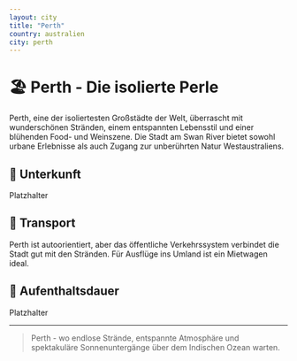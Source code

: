 ```yaml
---
layout: city
title: "Perth"
country: australien
city: perth
---
```


# 🏖️ Perth - Die isolierte Perle

Perth, eine der isoliertesten Großstädte der Welt, überrascht mit wunderschönen Stränden, einem entspannten Lebensstil und einer blühenden Food- und Weinszene. Die Stadt am Swan River bietet sowohl urbane Erlebnisse als auch Zugang zur unberührten Natur Westaustraliens.

## 🏨 Unterkunft

Platzhalter

## 🚗 Transport

Perth ist autoorientiert, aber das öffentliche Verkehrssystem verbindet die Stadt gut mit den Stränden. Für Ausflüge ins Umland ist ein Mietwagen ideal.

## 📅 Aufenthaltsdauer

Platzhalter

---

> Perth - wo endlose Strände, entspannte Atmosphäre und spektakuläre Sonnenuntergänge über dem Indischen Ozean warten.